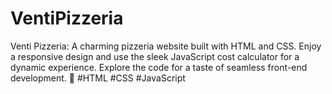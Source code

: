 # VentiPizzeria
Venti Pizzeria: A charming pizzeria website built with HTML and CSS. Enjoy a responsive design and use the sleek JavaScript cost calculator for a dynamic experience. Explore the code for a taste of seamless front-end development. 🍕 #HTML #CSS #JavaScript
